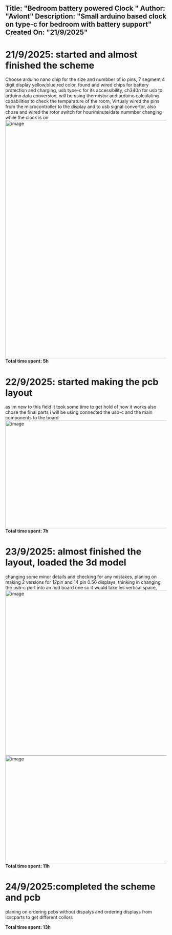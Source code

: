 
Title: "Bedroom battery powered Clock "
Author: "Avlont"
Description: "Small arduino based clock on type-c for bedroom with battery support"
Created On: "21/9/2025"
---
# 21/9/2025: started and almost finished the scheme
Choose arduino nano chip for the size and numbber of io pins,
7 segment 4 digit display yellow,blue,red color,
found and wired chips for battery protection and charging,
usb type-c for its accessibility,
ch340n for usb to arduino data conversion,
will be using thermistor and arduino calculating capabilities to check the temparature of the room,
Virtualy wired the pins from the microcontroller to the display and to usb signal convertor,
also chose and wired the rotor switch for hour/minute/date nummber changing while the clock is on
<img width="1355" height="744" alt="image" src="https://github.com/user-attachments/assets/96022dc8-8ed3-4cf2-926e-c627fcba9ce2" />
**Total time spent: 5h**
# 22/9/2025: started making the pcb layout
as im new to this field it took some time to get hold of how it works
also chose the final parts i will be using
connected the usb-c and the main components to the board
<img width="862" height="337" alt="image" src="https://github.com/user-attachments/assets/d3c7ea46-27f4-410b-903e-76b80e28d610" />
**Total time spent: 7h**
# 23/9/2025: almost finished the layout, loaded the 3d model
changing some minor details  and checking for any mistakes,
planing on making 2 versions for 12pin and 14 pin 0.56 displays,
thinking in changing the usb-c port into an mid board one so it would take les vertical space,
<img width="1055" height="516" alt="image" src="https://github.com/user-attachments/assets/6f9f64ed-d056-4990-a797-f766dbe1b38f" />
<img width="672" height="337" alt="image" src="https://github.com/user-attachments/assets/dd79c528-45ee-409b-b544-ae0f3a5102c3" />
**Total time spent: 11h**
# 24/9/2025:completed the scheme and pcb 
planing on ordering pcbs without dispalys and ordering displays from lcscparts to get different collors

**Total time spent: 13h**
